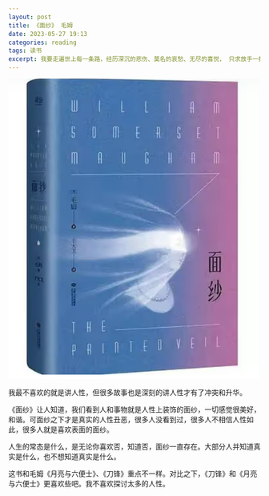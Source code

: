 ```yaml
---
layout: post
title: 《面纱》 毛姆
date: 2023-05-27 19:13
categories: reading
tags: 读书
excerpt: 我要走遍世上每一条路，经历深沉的悲伤、莫名的哀愁、无尽的喜悦， 只求放手一搏、体验人生，追求灵魂中的星辰。
---
```



![](/assets/reading/the-painted-veil-2023-06-21-10-02-35.png)



我最不喜欢的就是讲人性，但很多故事也是深刻的讲人性才有了冲突和升华。

《面纱》让人知道，我们看到人和事物就是人性上装饰的面纱，一切感觉很美好，和谐。可面纱之下才是真实的人性丑恶，很多人没看到过，很多人不相信人性如此，很多人就是喜欢表面的面纱。

人生的常态是什么，是无论你喜欢否，知道否，面纱一直存在。大部分人并知道真实是什么，也不想知道真实是什么。

这书和毛姆《月亮与六便士》、《刀锋》重点不一样。对比之下，《刀锋》和《月亮与六便士》更喜欢些吧。我不喜欢探讨太多的人性。
